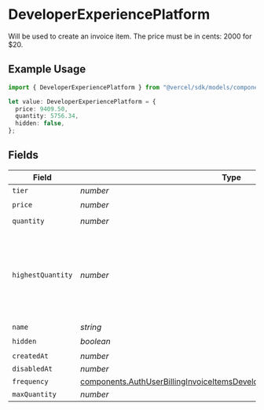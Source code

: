 # DeveloperExperiencePlatform

Will be used to create an invoice item. The price must be in cents: 2000 for $20.

## Example Usage

```typescript
import { DeveloperExperiencePlatform } from "@vercel/sdk/models/components/authuser.js";

let value: DeveloperExperiencePlatform = {
  price: 9409.50,
  quantity: 5756.34,
  hidden: false,
};
```

## Fields

| Field                                                                                                                                                                    | Type                                                                                                                                                                     | Required                                                                                                                                                                 | Description                                                                                                                                                              |
| ------------------------------------------------------------------------------------------------------------------------------------------------------------------------ | ------------------------------------------------------------------------------------------------------------------------------------------------------------------------ | ------------------------------------------------------------------------------------------------------------------------------------------------------------------------ | ------------------------------------------------------------------------------------------------------------------------------------------------------------------------ |
| `tier`                                                                                                                                                                   | *number*                                                                                                                                                                 | :heavy_minus_sign:                                                                                                                                                       | N/A                                                                                                                                                                      |
| `price`                                                                                                                                                                  | *number*                                                                                                                                                                 | :heavy_check_mark:                                                                                                                                                       | N/A                                                                                                                                                                      |
| `quantity`                                                                                                                                                               | *number*                                                                                                                                                                 | :heavy_check_mark:                                                                                                                                                       | N/A                                                                                                                                                                      |
| `highestQuantity`                                                                                                                                                        | *number*                                                                                                                                                                 | :heavy_minus_sign:                                                                                                                                                       | The highest quantity in the current period. Used to render the correct enable/disable UI for add-ons.                                                                    |
| `name`                                                                                                                                                                   | *string*                                                                                                                                                                 | :heavy_minus_sign:                                                                                                                                                       | N/A                                                                                                                                                                      |
| `hidden`                                                                                                                                                                 | *boolean*                                                                                                                                                                | :heavy_check_mark:                                                                                                                                                       | N/A                                                                                                                                                                      |
| `createdAt`                                                                                                                                                              | *number*                                                                                                                                                                 | :heavy_minus_sign:                                                                                                                                                       | N/A                                                                                                                                                                      |
| `disabledAt`                                                                                                                                                             | *number*                                                                                                                                                                 | :heavy_minus_sign:                                                                                                                                                       | N/A                                                                                                                                                                      |
| `frequency`                                                                                                                                                              | [components.AuthUserBillingInvoiceItemsDeveloperExperiencePlatformFrequency](../../models/components/authuserbillinginvoiceitemsdeveloperexperienceplatformfrequency.md) | :heavy_minus_sign:                                                                                                                                                       | N/A                                                                                                                                                                      |
| `maxQuantity`                                                                                                                                                            | *number*                                                                                                                                                                 | :heavy_minus_sign:                                                                                                                                                       | N/A                                                                                                                                                                      |